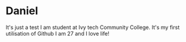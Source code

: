 # Daniel
It's just a test
I am student at Ivy tech Community College. It's my first utilisation of Github
I am 27 and I love life!
